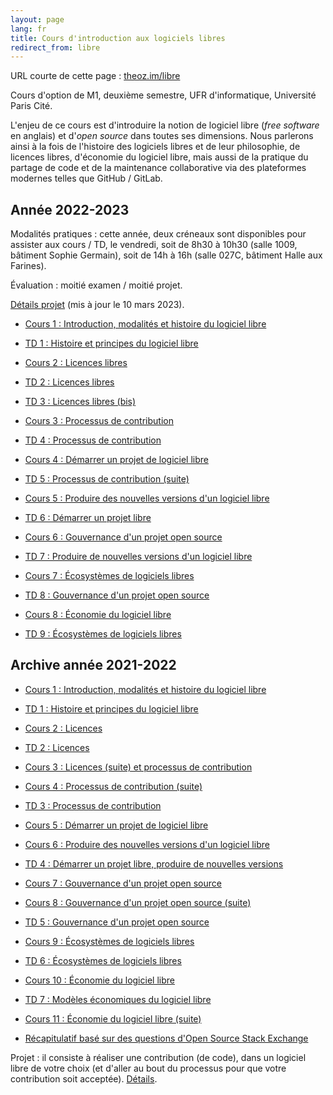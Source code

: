 ```yaml
---
layout: page
lang: fr
title: Cours d'introduction aux logiciels libres
redirect_from: libre
---
```


URL courte de cette page : [theoz.im/libre](http://theoz.im/libre)

Cours d'option de M1, deuxième semestre, UFR d'informatique, Université Paris Cité.

L'enjeu de ce cours est d'introduire la notion de logiciel libre (*free software* en anglais) et d'*open source* dans toutes ses dimensions. Nous parlerons ainsi à la fois de l'histoire des logiciels libres et de leur philosophie, de licences libres, d'économie du logiciel libre, mais aussi de la pratique du partage de code et de la maintenance collaborative via des plateformes modernes telles que GitHub / GitLab.

## Année 2022-2023

Modalités pratiques : cette année, deux créneaux sont disponibles pour assister aux cours / TD, le vendredi, soit de 8h30 à 10h30 (salle 1009, bâtiment Sophie Germain), soit de 14h à 16h (salle 027C, bâtiment Halle aux Farines).

Évaluation : moitié examen / moitié projet.

[Détails projet](/pdf/Cours-logiciel-libre-2023-projet.pdf) (mis à jour le 10 mars 2023).

- [Cours 1 : Introduction, modalités et histoire du logiciel libre](/pdf/Cours-logiciel-libre-2023-1.pdf)

- [TD 1 : Histoire et principes du logiciel libre](/pdf/Cours-logiciel-libre-td1.pdf)

- [Cours 2 : Licences libres](/pdf/Cours-logiciel-libre-2023-2.pdf)

- [TD 2 : Licences libres](/pdf/Cours-logiciel-libre-2023-td2.pdf)

- [TD 3 : Licences libres (bis)](/pdf/Cours-logiciel-libre-2023-td3.pdf)

- [Cours 3 : Processus de contribution](/pdf/Cours-logiciel-libre-2023-3.pdf)

- [TD 4 : Processus de contribution](/pdf/Cours-logiciel-libre-2023-td4.pdf)

- [Cours 4 : Démarrer un projet de logiciel libre](/pdf/Cours-logiciel-libre-2023-4.pdf)

- [TD 5 : Processus de contribution (suite)](/pdf/Cours-logiciel-libre-2023-td5.pdf)

- [Cours 5 : Produire des nouvelles versions d'un logiciel libre](/pdf/Cours-logiciel-libre-2023-5.pdf)

- [TD 6 : Démarrer un projet libre](/pdf/Cours-logiciel-libre-2023-td6.pdf)

- [Cours 6 : Gouvernance d'un projet open source](/pdf/Cours-logiciel-libre-2023-6.pdf)

- [TD 7 : Produire de nouvelles versions d'un logiciel libre](/pdf/Cours-logiciel-libre-2023-td7.pdf)

- [Cours 7 : Écosystèmes de logiciels libres](/pdf/Cours-logiciel-libre-2023-7.pdf)

- [TD 8 : Gouvernance d'un projet open source](/pdf/Cours-logiciel-libre-2023-td8.pdf)

- [Cours 8 : Économie du logiciel libre](/pdf/Cours-logiciel-libre-2023-8.pdf)

- [TD 9 : Écosystèmes de logiciels libres](/pdf/Cours-logiciel-libre-2023-td9.pdf)

## Archive année 2021-2022

- [Cours 1 : Introduction, modalités et histoire du logiciel libre](/pdf/Cours-logiciel-libre-1.pdf)

- [TD 1 : Histoire et principes du logiciel libre](/pdf/Cours-logiciel-libre-td1.pdf)

- [Cours 2 : Licences](/pdf/Cours-logiciel-libre-2.pdf)

- [TD 2 : Licences](/pdf/Cours-logiciel-libre-td2.pdf)

- [Cours 3 : Licences (suite) et processus de contribution](/pdf/Cours-logiciel-libre-3.pdf)

- [Cours 4 : Processus de contribution (suite)](/pdf/Cours-logiciel-libre-4.pdf)

- [TD 3 : Processus de contribution](/pdf/Cours-logiciel-libre-td3.pdf)

- [Cours 5 : Démarrer un projet de logiciel libre](/pdf/Cours-logiciel-libre-5.pdf)

- [Cours 6 : Produire des nouvelles versions d'un logiciel libre](/pdf/Cours-logiciel-libre-6.pdf)

- [TD 4 : Démarrer un projet libre, produire de nouvelles versions](/pdf/Cours-logiciel-libre-td4.pdf)

- [Cours 7 : Gouvernance d'un projet open source](/pdf/Cours-logiciel-libre-7.pdf)

- [Cours 8 : Gouvernance d'un projet open source (suite)](/pdf/Cours-logiciel-libre-8.pdf)

- [TD 5 : Gouvernance d'un projet open source](/pdf/Cours-logiciel-libre-td5.pdf)

- [Cours 9 : Écosystèmes de logiciels libres](/pdf/Cours-logiciel-libre-9.pdf)

- [TD 6 : Écosystèmes de logiciels libres](/pdf/Cours-logiciel-libre-td6.pdf)

- [Cours 10 : Économie du logiciel libre](/pdf/Cours-logiciel-libre-10.pdf)

- [TD 7 : Modèles économiques du logiciel libre](/pdf/Cours-logiciel-libre-td7.pdf)

- [Cours 11 : Économie du logiciel libre (suite)](/pdf/Cours-logiciel-libre-11.pdf)

- [Récapitulatif basé sur des questions d'Open Source Stack Exchange](/fr/recap-open-source-stack-exchange)

Projet : il consiste à réaliser une contribution (de code), dans un logiciel libre de votre choix (et d'aller au bout du processus pour que votre contribution soit acceptée). [Détails](/pdf/Cours-logiciel-libre-projet.pdf).
